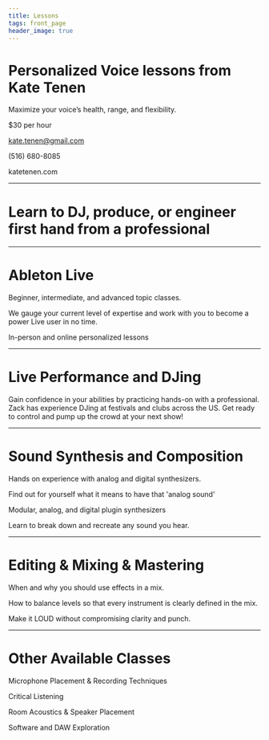 ```yaml
---
title: Lessons
tags: front_page
header_image: true
---
```

# Personalized Voice lessons from Kate Tenen

Maximize your voice’s health, range, and  flexibility.

$30 per hour

kate.tenen@gmail.com

(516) 680-8085

katetenen.com

- - -

# Learn to DJ, produce, or engineer first hand from a professional

- - -

# Ableton Live

Beginner, intermediate, and advanced topic classes.

We gauge your current level of expertise and work with you to become a power Live user in no time.

In-person and online personalized lessons

- - -

# Live Performance and DJing

Gain confidence in your abilities by practicing hands-on with a professional. Zack has experience DJing at festivals and clubs across the US. Get ready to control and pump up the crowd at your next show!

- - -

# Sound Synthesis and Composition
Hands on experience with analog and digital synthesizers.

Find out for yourself what it means to have that 'analog sound'

Modular, analog, and digital plugin synthesizers

Learn to break down and recreate any sound you hear.

- - -

# Editing & Mixing & Mastering

When and why you should use effects in a mix.

How to balance levels so that every instrument is clearly defined in the mix.

Make it LOUD without compromising clarity and punch.

- - -

# Other Available Classes

Microphone Placement & Recording Techniques

Critical Listening

Room Acoustics & Speaker Placement

Software and DAW Exploration
